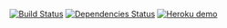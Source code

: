 [![Build Status](https://travis-ci.org/Kibibit/kibibit-code-editor.svg?branch=master)](https://travis-ci.org/Kibibit/kibibit-code-editor) [![Dependencies Status](https://img.shields.io/gemnasium/Kibibit/kibibit-code-editor.svg?branch=master)](https://gemnasium.com/Kibibit/kibibit-code-editor) [![Heroku demo](https://heroku-badge.herokuapp.com/?app=kibibit-demo&svg=1)](https://kibibit-demo.herokuapp.com/)

